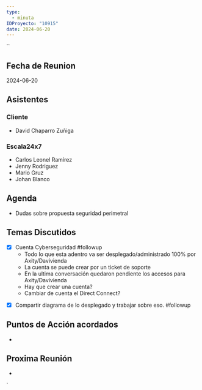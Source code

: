 ```yaml
---
type:
  - minuta
IDProyecto: "10915"
date: 2024-06-20
---
```

``

## Fecha de Reunion
2024-06-20

## Asistentes

### Cliente
* David Chaparro Zuñiga
### Escala24x7
- Carlos Leonel Ramírez
-  Jenny Rodriguez
- Mario Gruz
- Johan Blanco

## Agenda
* Dudas sobre propuesta seguridad perimetral
## Temas Discutidos
- [x] Cuenta Cyberseguridad #followup
	* Todo lo que esta adentro va ser desplegado/administrado 100% por Axity/Davivienda
	* La cuenta se puede crear por un ticket de soporte 
	* En la ultima conversación quedaron pendiente los accesos para Axity/Davivienda
	* Hay que crear una cuenta?
	* Cambiar de cuenta el Direct Connect?
* [x] Compartir diagrama de lo desplegado y trabajar sobre eso.  #followup

## Puntos de Acción acordados
*  

## Proxima Reunión
*   

`